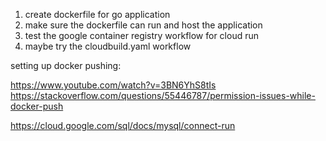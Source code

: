 1. create dockerfile for go application
2. make sure the dockerfile can run and host the application
3. test the google container registry workflow for cloud run
4. maybe try the cloudbuild.yaml workflow


setting up docker pushing:

https://www.youtube.com/watch?v=3BN6YhS8tIs
https://stackoverflow.com/questions/55446787/permission-issues-while-docker-push

https://cloud.google.com/sql/docs/mysql/connect-run